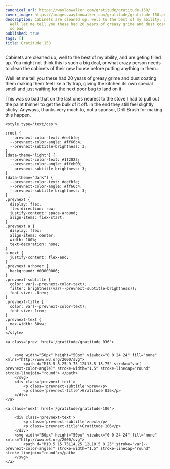 ```yaml
---
canonical_url: https://waylonwalker.com/gratitude/gratitude-158/
cover_image: https://images.waylonwalker.com/gratitude/gratitude-158.png
description: Cabinets are cleaned up, well to the best of my ability, and are geting
  Well let me tell you these had 20 years of greasy grime and dust coating This was
  so bad
published: true
tags: []
title: Gratitude 158
---
```


Cabinets are cleaned up, well to the best of my ability, and are geting filled up.  You might not think this is such a big deal, or what crazy person needs to clean the cabinets of their new house before putting anything in them...

Well let me tell you these had 20 years of greasy grime and dust coating them making them feel like a fly trap, giving the kitchen its own special smell and just waiting for the next poor bug to land on it.

This was so bad that on the last ones nearest to the stove I had to pull out the paint thinner to get the bulk of it off.  in the end they still feel slightly sticky.  Anyways, thanks very much to, not a sponsor, Drill Brush for making this happen.
<div class='prevnext'>

    <style type='text/css'>

    :root {
      --prevnext-color-text: #eefbfe;
      --prevnext-color-angle: #ff66c4;
      --prevnext-subtitle-brightness: 3;
    }
    [data-theme="light"] {
      --prevnext-color-text: #1f2022;
      --prevnext-color-angle: #ffeb00;
      --prevnext-subtitle-brightness: 3;
    }
    [data-theme="dark"] {
      --prevnext-color-text: #eefbfe;
      --prevnext-color-angle: #ff66c4;
      --prevnext-subtitle-brightness: 3;
    }
    .prevnext {
      display: flex;
      flex-direction: row;
      justify-content: space-around;
      align-items: flex-start;
    }
    .prevnext a {
      display: flex;
      align-items: center;
      width: 100%;
      text-decoration: none;
    }
    a.next {
      justify-content: flex-end;
    }
    .prevnext a:hover {
      background: #00000006;
    }
    .prevnext-subtitle {
      color: var(--prevnext-color-text);
      filter: brightness(var(--prevnext-subtitle-brightness));
      font-size: .8rem;
    }
    .prevnext-title {
      color: var(--prevnext-color-text);
      font-size: 1rem;
    }
    .prevnext-text {
      max-width: 30vw;
    }
    </style>
    
    <a class='prev' href='/gratitude/gratitude_036'>
    

        <svg width="50px" height="50px" viewbox="0 0 24 24" fill="none" xmlns="http://www.w3.org/2000/svg">
            <path d="M13.5 8.25L9.75 12L13.5 15.75" stroke="var(--prevnext-color-angle)" stroke-width="1.5" stroke-linecap="round" stroke-linejoin="round"> </path>
        </svg>
        <div class='prevnext-text'>
            <p class='prevnext-subtitle'>prev</p>
            <p class='prevnext-title'>Gratitude 036</p>
        </div>
    </a>
    
    <a class='next' href='/gratitude/gratitude-106'>
    
        <div class='prevnext-text'>
            <p class='prevnext-subtitle'>next</p>
            <p class='prevnext-title'>Gratitude 106</p>
        </div>
        <svg width="50px" height="50px" viewbox="0 0 24 24" fill="none" xmlns="http://www.w3.org/2000/svg">
            <path d="M10.5 15.75L14.25 12L10.5 8.25" stroke="var(--prevnext-color-angle)" stroke-width="1.5" stroke-linecap="round" stroke-linejoin="round"></path>
        </svg>
    </a>
  </div>